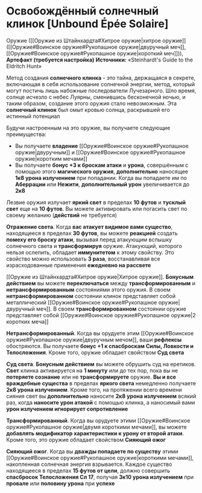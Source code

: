 # Освобождённый солнечный клинок [Unbound Épée Solaire]

Оружие ([[Оружие из Штайнхардта#Хитрое оружие|хитрое оружие]] ([[Оружие#Воинское оружие#Рукопашное оружие|двуручный меч]], [[Оружие#Воинское оружие#Рукопашное оружие|короткий меч]])), **Артефакт (требуется настройка)**
**Источники:** «Steinhardt's Guide to the Eldritch Hunt»

Метод создания **солнечного клинка** - это тайна, держащаяся в секрете, включающая в себя использование солнечной энергии, метод, который могут постичь лишь набожные последователи Лучезарного. Шло время, солнце исчезло с небес Луярны, сменившись бесконечной ночью, и таким образом, создание этого оружия стало невозможным. Эта **солнечный клинок** был омыт кровью солнца, раскрывшей его истинный потенциал

Будучи настроенным на это оружие, вы получаете следующие преимущества:

- Вы получаете **владение** [[Оружие#Воинское оружие#Рукопашное оружие|двуручным]] и [[Оружие#Воинское оружие#Рукопашное оружие|коротким мечами]]
- Вы получаете **бонус +3 к броскам атаки** и **урона**, совершённым с помощью этого **магического оружия**, **дополнительно** наносящее **1к8 урона излучением** при попадании. Когда вы попадаете им по **Аберрации** или **Нежити**, **дополнительный урон** увеличивается до **2к8**

Лезвие оружия излучает **яркий свет** в пределах **10 футов** и **тусклый свет** еще на **10 футов**. Вы можете активировать или погасить свет по своему желанию (**действий** не требуется)

**Отражение света**. Когда **вас атакует видимое вами существо**, находящееся в пределах **30 футов**, вы можете **реакцией** создать **помеху его броску атаки**, вызывая перед атакующим вспышку солнечного света и **трансформируя** оружие. Атакующий, которого нельзя ослепить, обладает **иммунитетом** к этому свойству. Это свойство можно использовать **3 раза**, восстанавливая все израсходованные применения **ежедневно на рассвете**

[[Оружие из Штайнхардта#Хитрое оружие|Хитрое оружие]]. **Бонусным действием** вы можете **переключаться** между **трансформированным** и **нетрансформированным** состояниями этого оружия. В своем **нетрансформированном** состоянии клинок представляет собой металлический [[Оружие#Воинское оружие#Рукопашное оружие|двуручный меч]]. В своем **трансформированном** состоянии оружие представляет собой [[Оружие#Воинское оружие#Рукопашное оружие|2 коротких меча]]

**Нетрансформированный**. Когда вы орудуете этим [[Оружие#Воинское оружие#Рукопашное оружие|двуручным мечом]], ваши **рефлексы** обостряются. Вы получаете **бонус +1 к спасброскам Силы, Ловкости и Телосложения**. Кроме того, оружие обладает свойством **Суд света**

**Суд света**. **Бонусным действием** вы можете обрушить суд на еретиков. **Свет** клинка активируется на **1 минуту** или до тех пор, пока вы не **потеряете сознание** или не **трансформируете** оружие. **Вы и все враждебные существа** в пределах **яркого света** немедленно получаете **2к8 урона излучением**. Кроме того, на протяжении всего времени сияния свет вы **дополнительно** наносите **2к8 урона излучением** всякий раз, когда **наносите урон атакой** с помощью клинка, а наносимый вами **урон излучением игнорирует сопротивление**

**Трансформированный**. Когда вы орудуете этими [[Оружие#Воинское оружие#Рукопашное оружие|двумя короткими мечами]], вы можете **добавлять модификатор характеристики к урону от второй атаки**. Кроме того, это оружие обладает свойством **Сияющий ожог**

**Сияющий ожог**. Когда вы **дважды попадаете по существу** этими [[Оружие#Воинское оружие#Рукопашное оружие|короткими мечами]], накопленная солнечная энергия взрывается. Каждое существо находящееся в пределах **15 футов от цели**, должно совершить **спасбросок Телосложения Сл 17**, получая **3к10 урона излучением** при **провале** или **половину урона** при **успехе**